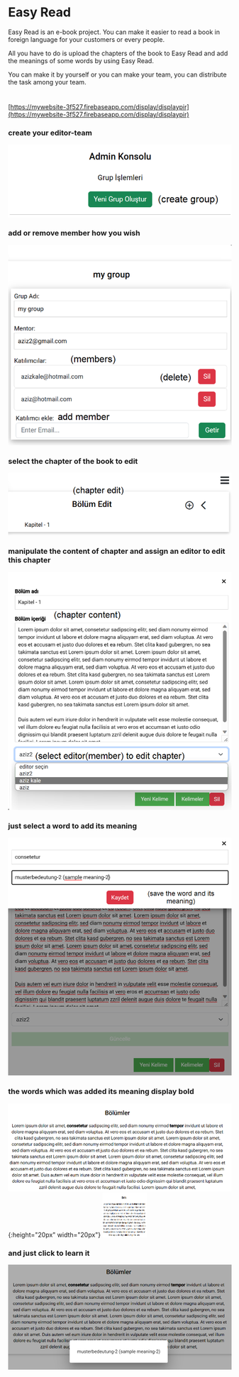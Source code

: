 # Easy Read

Easy Read is an e-book project. You can make it easier to read a book in foreign language for your customers or every people.

All you have to do is upload the chapters of the book to Easy Read and add the meanings of some words by using Easy Read.

You can make it by yourself or you can make your team, you can distribute the task among your team.
#
[https://mywebsite-3f527.firebaseapp.com/display/displaypir](https://mywebsite-3f527.firebaseapp.com/display/displaypir)
 
 ### create your editor-team 

![Image Description](./src/assets/readmepics/1.png)

### add or remove member how you wish

![Image Description](./src/assets/readmepics/2.png)

### select the chapter of the book to edit

![Image Description](./src/assets/readmepics/3.png)

### manipulate the content of chapter and assign an editor to edit this chapter
![Image Description](./src/assets/readmepics/4.png)

### just select a word to add its meaning
![Image Description](./src/assets/readmepics/5.png)

### the words which was added its meaning display bold
![Image Description](./src/assets/readmepics/6.png){:height="20px" width="20px"}
<img src="./src/assets/readmepics/6.png" width="100" height="100">
### and just click to learn it
![Image Description](./src/assets/readmepics/7.png)
